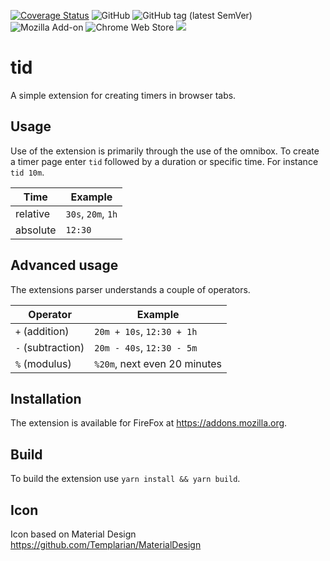 [![Coverage Status](https://coveralls.io/repos/github/Etnolit/tid/badge.svg?branch=main)](https://coveralls.io/github/Etnolit/tid?branch=main)
![GitHub](https://img.shields.io/github/license/Etnolit/tid)
![GitHub tag (latest SemVer)](https://img.shields.io/github/v/tag/Etnolit/tid)
![Mozilla Add-on](https://img.shields.io/amo/v/tid)
![Chrome Web Store](https://img.shields.io/chrome-web-store/v/cfeipfaincfjokilbdofgccimigbincm)
[![](https://img.shields.io/badge/dynamic/json?label=edge%20add-on&prefix=v&query=%24.version&url=https%3A%2F%2Fmicrosoftedge.microsoft.com%2Faddons%2Fgetproductdetailsbycrxid%2Fjpfbhfnnmijjgamgpallbancgeodfcgj)](https://microsoftedge.microsoft.com/addons/detail/arxivutils/jpfbhfnnmijjgamgpallbancgeodfcgj)

tid
===

A simple extension for creating timers in browser tabs.

Usage
-----
Use of the extension is primarily through the use of the omnibox.
To create a timer page enter `tid` followed by a duration or specific time. 
For instance `tid 10m`.

Time     | Example
-------- | -------
relative | `30s`, `20m`, `1h`
absolute | `12:30`

Advanced usage
--------------
The extensions parser understands a couple of operators.

Operator | Example
-------- | -------
`+` (addition) | `20m + 10s`, `12:30 + 1h`
`-` (subtraction) | `20m - 40s`, `12:30 - 5m`
`%` (modulus) | `%20m`, next even 20 minutes

Installation
------------
The extension is available for FireFox at https://addons.mozilla.org.

Build
-----
To build the extension use `yarn install && yarn build`.

Icon
----
Icon based on Material Design https://github.com/Templarian/MaterialDesign
